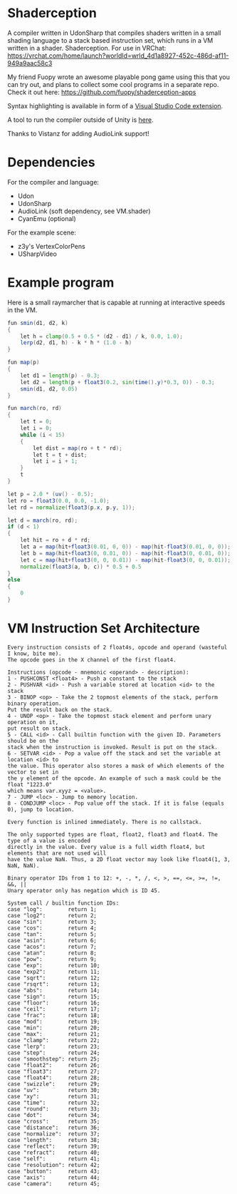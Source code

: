 # Shaderception
A compiler written in UdonSharp that compiles shaders written in a small shading language to a stack based instruction set, which runs in a VM written in a shader. Shaderception. For use in VRChat: https://vrchat.com/home/launch?worldId=wrld_4d1a8927-452c-486d-af11-949a9aac58c3

My friend Fuopy wrote an awesome playable pong game using this that you can try out, and plans to collect some cool programs in a separate repo. Check it out here: https://github.com/fuopy/shaderception-apps

Syntax highlighting is available in form of a [Visual Studio Code extension](https://marketplace.visualstudio.com/items?itemName=Pema99.psl).

A tool to run the compiler outside of Unity is [here](https://github.com/pema99/shaderception-standalone).

Thanks to Vistanz for adding AudioLink support!

# Dependencies
For the compiler and language:
- Udon
- UdonSharp
- AudioLink (soft dependency, see VM.shader)
- CyanEmu (optional)

For the example scene:
- z3y's VertexColorPens
- USharpVideo

# Example program
Here is a small raymarcher that is capable at running at interactive speeds in the VM.

```glsl
fun smin(d1, d2, k)
{
    let h = clamp(0.5 + 0.5 * (d2 - d1) / k, 0.0, 1.0);
    lerp(d2, d1, h) - k * h * (1.0 - h)
}

fun map(p)
{
    let d1 = length(p) - 0.3;
    let d2 = length(p + float3(0.2, sin(time().y)*0.3, 0)) - 0.3;
    smin(d1, d2, 0.05)
}

fun march(ro, rd)
{
    let t = 0;
    let i = 0;
    while (i < 15)
    {
        let dist = map(ro + t * rd);
        let t = t + dist;
        let i = i + 1;
    }
    t
}

let p = 2.0 * (uv() - 0.5);
let ro = float3(0.0, 0.0, -1.0);
let rd = normalize(float3(p.x, p.y, 1));

let d = march(ro, rd);
if (d < 1)
{
    let hit = ro + d * rd;
    let a = map(hit+float3(0.01, 0, 0)) - map(hit-float3(0.01, 0, 0));
    let b = map(hit+float3(0, 0.01, 0)) - map(hit-float3(0, 0.01, 0));
    let c = map(hit+float3(0, 0, 0.01)) - map(hit-float3(0, 0, 0.01));
    normalize(float3(a, b, c)) * 0.5 + 0.5
}
else
{
    0
}
```



# VM Instruction Set Architecture 

```
Every instruction consists of 2 float4s, opcode and operand (wasteful I know, bite me).
The opcode goes in the X channel of the first float4.

Instructions (opcode - mnemonic <operand> - description):
1 - PUSHCONST <float4> - Push a constant to the stack
2 - PUSHVAR <id> - Push a variable stored at location <id> to the stack
3 - BINOP <op> - Take the 2 topmost elements of the stack, perform binary operation.
Put the result back on the stack.
4 - UNOP <op> - Take the topmost stack element and perform unary operation on it,
put result on stack.
5 - CALL <id> - Call builtin function with the given ID. Parameters should be on the
stack when the instruction is invoked. Result is put on the stack.
6 - SETVAR <id> - Pop a value off the stack and set the variable at location <id> to
the value. This operator also stores a mask of which elements of the vector to set in
the y element of the opcode. An example of such a mask could be the float "1223.0"
which means var.xyyz = <value>.
7 - JUMP <loc> - Jump to memory location.
8 - CONDJUMP <loc> - Pop value off the stack. If it is false (equals 0), jump to location.

Every function is inlined immediately. There is no callstack.

The only supported types are float, float2, float3 and float4. The type of a value is encoded
directly in the value. Every value is a full width float4, but elements that are not used will
have the value NaN. Thus, a 2D float vector may look like float4(1, 3, NaN, NaN).

Binary operator IDs from 1 to 12: +, -, *, /, <, >, ==, <=, >=, !=, &&, ||
Unary operator only has negation which is ID 45.

System call / builtin function IDs:
case "log":        return 1;
case "log2":       return 2;
case "sin":        return 3;     
case "cos":        return 4;  
case "tan":        return 5;     
case "asin":       return 6;     
case "acos":       return 7;     
case "atan":       return 8;     
case "pow":        return 9;            
case "exp":        return 10;  
case "exp2":       return 11;       
case "sqrt":       return 12;       
case "rsqrt":      return 13;       
case "abs":        return 14;   
case "sign":       return 15;        
case "floor":      return 16;        
case "ceil":       return 17;        
case "frac":       return 18;        
case "mod":        return 19;                
case "min":        return 20;            
case "max":        return 21;            
case "clamp":      return 22;                    
case "lerp":       return 23;                    
case "step":       return 24;            
case "smoothstep": return 25;
case "float2":     return 26;
case "float3":     return 27;
case "float4":     return 28;
case "swizzle":    return 29;          
case "uv":         return 30;
case "xy":         return 31;
case "time":       return 32;
case "round":      return 33;
case "dot":        return 34;
case "cross":      return 35;
case "distance":   return 36;
case "normalize":  return 37;
case "length":     return 38;
case "reflect":    return 39;
case "refract":    return 40;
case "self":       return 41;
case "resolution": return 42;
case "button":     return 43;
case "axis":       return 44;
case "camera":     return 45;    
```
